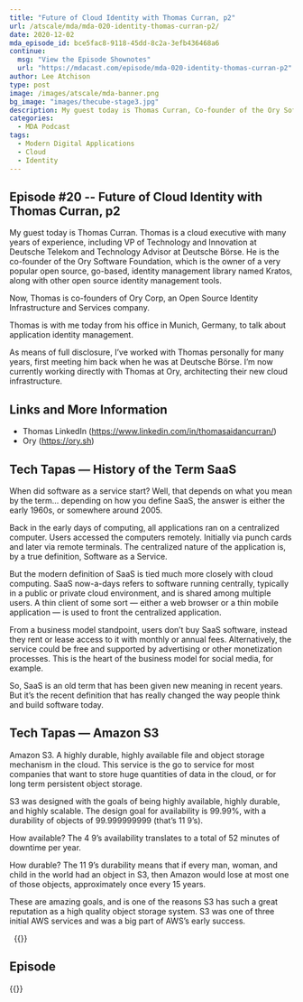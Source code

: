 ```yaml
---
title: "Future of Cloud Identity with Thomas Curran, p2"
url: /atscale/mda/mda-020-identity-thomas-curran-p2/
date: 2020-12-02
mda_episode_id: bce5fac8-9118-45dd-8c2a-3efb436468a6
continue:
  msg: "View the Episode Shownotes"
  url: "https://mdacast.com/episode/mda-020-identity-thomas-curran-p2"
author: Lee Atchison
type: post
image: /images/atscale/mda-banner.png
bg_image: "images/thecube-stage3.jpg"
description: My guest today is Thomas Curran, Co-founder of the Ory Software Foundation and founder of Ory Corp, an Identity Management company based in Munich, Germany. Thomas will be talking about cloud identity management in a modern digital world. This is part 2 of my interview.
categories:
  - MDA Podcast
tags:
  - Modern Digital Applications
  - Cloud
  - Identity
---
```


## Episode #20 -- Future of Cloud Identity with Thomas Curran, p2

My guest today is Thomas Curran. Thomas is a cloud executive with many years of experience, including VP of Technology and Innovation at Deutsche Telekom and Technology Advisor at Deutsche Börse. He is the co-founder of the Ory Software Foundation, which is the owner of a very popular open source, go-based, identity management library named Kratos, along with other open source identity management tools.

Now, Thomas is co-founders of Ory Corp, an Open Source Identity Infrastructure and Services company.

Thomas is with me today from his office in Munich, Germany, to talk about application identity management.

As means of full disclosure, I’ve worked with Thomas personally for many years, first meeting him back when he was at Deutsche Börse. I’m now currently working directly with Thomas at Ory, architecting their new cloud infrastructure.

## Links and More Information

* Thomas LinkedIn (https://www.linkedin.com/in/thomasaidancurran/)
* Ory (https://ory.sh)

## Tech Tapas — History of the Term SaaS

When did software as a service start? Well, that depends on what you mean by the term… depending on how you define SaaS, the answer is either the early 1960s, or somewhere around 2005.

Back in the early days of computing, all applications ran on a centralized computer. Users accessed the computers remotely. Initially via punch cards and later via remote terminals. The centralized nature of the application is, by a true definition, Software as a Service.

But the modern definition of SaaS is tied much more closely with cloud computing. SaaS now-a-days refers to software running centrally, typically in a public or private cloud environment, and is shared among multiple users. A thin client of some sort — either a web browser or a thin mobile application — is used to front the centralized application.

From a business model standpoint, users don’t buy SaaS software, instead they rent or lease access to it with monthly or annual fees. Alternatively, the service could be free and supported by advertising or other monetization processes. This is the heart of the business model for social media, for example.

So, SaaS is an old term that has been given new meaning in recent years. But it’s the recent definition that has really changed the way people think and build software today.

## Tech Tapas — Amazon S3

Amazon S3. A highly durable, highly available file and object storage mechanism in the cloud. This service is the go to service for most companies that want to store huge quantities of data in the cloud, or for long term persistent object storage.

S3 was designed with the goals of being highly available, highly durable, and highly scalable. The design goal for availability is 99.99%, with a durability of objects of 99.999999999 (that’s 11 9’s).

How available? The 4 9’s availability translates to a total of 52 minutes of downtime per year.

How durable? The 11 9’s durability means that if every man, woman, and child in the world had an object in S3, then Amazon would lose at most one of those objects, approximately once every 15 years.

These are amazing goals, and is one of the reasons S3 has such a great reputation as a high quality object storage system. S3 was one of three initial AWS services and was a big part of AWS’s early success.

&nbsp;
{{<mdasubscribe>}}

## Episode

{{<captivate>}}

